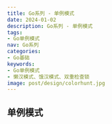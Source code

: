 ```yaml
---
title: Go系列 - 单例模式
date: 2024-01-02
description: Go系列 - 单例模式
tags:
- Go单例模式
nav: Go系列
categories:
- Go基础
keywords:
- Go单例模式
- 懒汉模式、饿汉模式、双重检查锁
image: post/design/colorhunt.jpg
---
```


## 单例模式